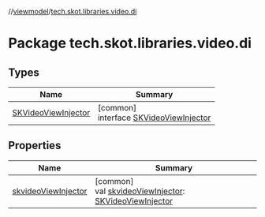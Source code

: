//[viewmodel](../../index.md)/[tech.skot.libraries.video.di](index.md)

# Package tech.skot.libraries.video.di

## Types

| Name | Summary |
|---|---|
| [SKVideoViewInjector](-s-k-video-view-injector/index.md) | [common]<br>interface [SKVideoViewInjector](-s-k-video-view-injector/index.md) |

## Properties

| Name | Summary |
|---|---|
| [skvideoViewInjector](skvideo-view-injector.md) | [common]<br>val [skvideoViewInjector](skvideo-view-injector.md): [SKVideoViewInjector](-s-k-video-view-injector/index.md) |
